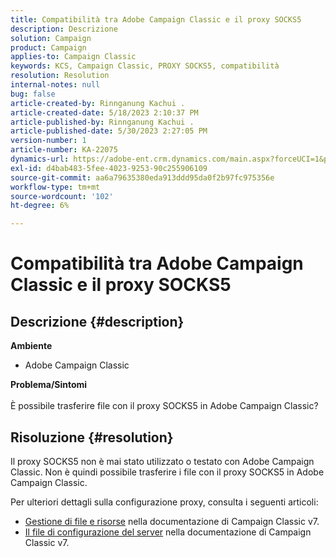 ```yaml
---
title: Compatibilità tra Adobe Campaign Classic e il proxy SOCKS5
description: Descrizione
solution: Campaign
product: Campaign
applies-to: Campaign Classic
keywords: KCS, Campaign Classic, PROXY SOCKS5, compatibilità
resolution: Resolution
internal-notes: null
bug: false
article-created-by: Rinnganung Kachui .
article-created-date: 5/18/2023 2:10:37 PM
article-published-by: Rinnganung Kachui .
article-published-date: 5/30/2023 2:27:05 PM
version-number: 1
article-number: KA-22075
dynamics-url: https://adobe-ent.crm.dynamics.com/main.aspx?forceUCI=1&pagetype=entityrecord&etn=knowledgearticle&id=b10cebbe-85f5-ed11-8848-6045bd0063aa
exl-id: d4bab483-5fee-4023-9253-90c255906109
source-git-commit: aa6a79635380eda913ddd95da0f2b97fc975356e
workflow-type: tm+mt
source-wordcount: '102'
ht-degree: 6%

---
```


# Compatibilità tra Adobe Campaign Classic e il proxy SOCKS5

## Descrizione {#description}

<b>Ambiente</b>
- Adobe Campaign Classic

<b>Problema/Sintomi</b><br><br>È possibile trasferire file con il proxy SOCKS5 in Adobe Campaign Classic?<br>

## Risoluzione {#resolution}


Il proxy SOCKS5 non è mai stato utilizzato o testato con Adobe Campaign Classic. Non è quindi possibile trasferire i file con il proxy SOCKS5 in Adobe Campaign Classic.

Per ulteriori dettagli sulla configurazione proxy, consulta i seguenti articoli:

- [Gestione di file e risorse](https://experienceleague.adobe.com/docs/campaign-classic/using/installing-campaign-classic/additional-configurations/file-res-management.html) nella documentazione di Campaign Classic v7.
- [Il file di configurazione del server](https://experienceleague.adobe.com/docs/campaign-classic/using/installing-campaign-classic/appendices/the-server-configuration-file.html) nella documentazione di Campaign Classic v7.
